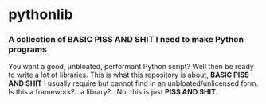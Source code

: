 # pythonlib
### A collection of BASIC PISS AND SHIT I need to make Python programs

You want a good, unbloated, performant Python script? Well then be ready to write a lot of libraries. This is what this repository is about, **BASIC PISS AND SHIT** I usually require but cannot find in an unbloated/unlicensed form. Is this a framework?.. a library?.. No, this is just **PISS AND SHIT**.
